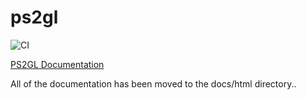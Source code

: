 # ps2gl

![CI](https://github.com/ps2dev/ps2gl/workflows/CI/badge.svg)


[PS2GL Documentation](https://ps2dev.github.io/ps2gl/)

All of the documentation has been moved to the docs/html directory..
